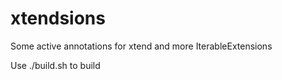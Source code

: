 xtendsions
==========

Some active annotations for xtend and more IterableExtensions

Use ./build.sh to build
